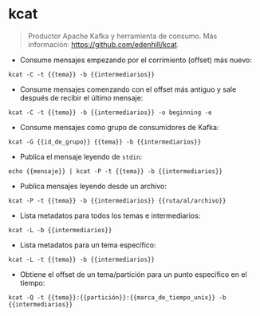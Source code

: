 # kcat

> Productor Apache Kafka y herramienta de consumo.
> Más información: <https://github.com/edenhill/kcat>.

- Consume mensajes empezando por el corrimiento (offset) más nuevo:

`kcat -C -t {{tema}} -b {{intermediarios}}`

- Consume mensajes comenzando con el offset más antiguo y sale después de recibir el último mensaje:

`kcat -C -t {{tema}} -b {{intermediarios}} -o beginning -e`

- Consume mensajes como grupo de consumidores de Kafka:

`kcat -G {{id_de_grupo}} {{tema}} -b {{intermediarios}}`

- Publica el mensaje leyendo de `stdin`:

`echo {{mensaje}} | kcat -P -t {{tema}} -b {{intermediarios}}`

- Publica mensajes leyendo desde un archivo:

`kcat -P -t {{tema}} -b {{intermediarios}} {{ruta/al/archivo}}`

- Lista metadatos para todos los temas e intermediarios:

`kcat -L -b {{intermediarios}}`

- Lista metadatos para un tema específico:

`kcat -L -t {{tema}} -b {{intermediarios}}`

- Obtiene el offset de un tema/partición para un punto específico en el tiempo:

`kcat -Q -t {{tema}}:{{partición}}:{{marca_de_tiempo_unix}} -b {{intermediarios}}`

